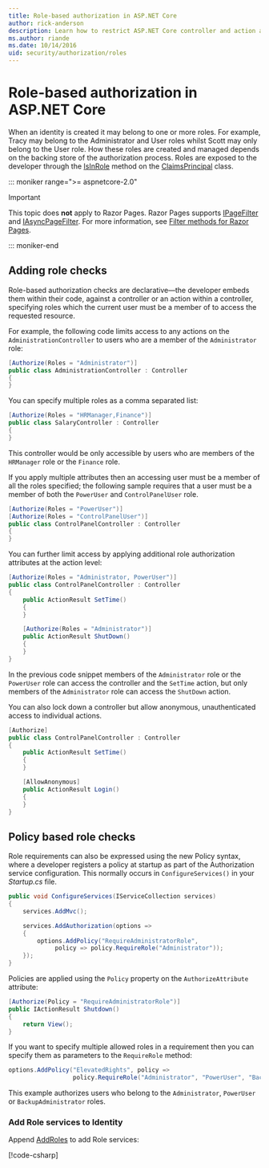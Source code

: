 ```yaml
---
title: Role-based authorization in ASP.NET Core
author: rick-anderson
description: Learn how to restrict ASP.NET Core controller and action access by passing roles to the Authorize attribute.
ms.author: riande
ms.date: 10/14/2016
uid: security/authorization/roles
---
```

# Role-based authorization in ASP.NET Core

<a name="security-authorization-role-based"></a>

When an identity is created it may belong to one or more roles. For example, Tracy may belong to the Administrator and User roles whilst Scott may only belong to the User role. How these roles are created and managed depends on the backing store of the authorization process. Roles are exposed to the developer through the [IsInRole](/dotnet/api/system.security.principal.genericprincipal.isinrole) method on the [ClaimsPrincipal](/dotnet/api/system.security.claims.claimsprincipal) class.

::: moniker range=">= aspnetcore-2.0"

> [!IMPORTANT]
> This topic does **not** apply to Razor Pages. Razor Pages supports [IPageFilter](/dotnet/api/microsoft.aspnetcore.mvc.filters.ipagefilter) and [IAsyncPageFilter](/dotnet/api/microsoft.aspnetcore.mvc.filters.iasyncpagefilter). For more information, see [Filter methods for Razor Pages](xref:razor-pages/filter).

::: moniker-end

## Adding role checks

Role-based authorization checks are declarative&mdash;the developer embeds them within their code, against a controller or an action within a controller, specifying roles which the current user must be a member of to access the requested resource.

For example, the following code limits access to any actions on the `AdministrationController` to users who are a member of the `Administrator` role:

```csharp
[Authorize(Roles = "Administrator")]
public class AdministrationController : Controller
{
}
```

You can specify multiple roles as a comma separated list:

```csharp
[Authorize(Roles = "HRManager,Finance")]
public class SalaryController : Controller
{
}
```

This controller would be only accessible by users who are members of the `HRManager` role or the `Finance` role.

If you apply multiple attributes then an accessing user must be a member of all the roles specified; the following sample requires that a user must be a member of both the `PowerUser` and `ControlPanelUser` role.

```csharp
[Authorize(Roles = "PowerUser")]
[Authorize(Roles = "ControlPanelUser")]
public class ControlPanelController : Controller
{
}
```

You can further limit access by applying additional role authorization attributes at the action level:

```csharp
[Authorize(Roles = "Administrator, PowerUser")]
public class ControlPanelController : Controller
{
    public ActionResult SetTime()
    {
    }

    [Authorize(Roles = "Administrator")]
    public ActionResult ShutDown()
    {
    }
}
```

In the previous code snippet members of the `Administrator` role or the `PowerUser` role can access the controller and the `SetTime` action, but only members of the `Administrator` role can access the `ShutDown` action.

You can also lock down a controller but allow anonymous, unauthenticated access to individual actions.

```csharp
[Authorize]
public class ControlPanelController : Controller
{
    public ActionResult SetTime()
    {
    }

    [AllowAnonymous]
    public ActionResult Login()
    {
    }
}
```

<a name="security-authorization-role-policy"></a>

## Policy based role checks

Role requirements can also be expressed using the new Policy syntax, where a developer registers a policy at startup as part of the Authorization service configuration. This normally occurs in `ConfigureServices()` in your *Startup.cs* file.

```csharp
public void ConfigureServices(IServiceCollection services)
{
    services.AddMvc();

    services.AddAuthorization(options =>
    {
        options.AddPolicy("RequireAdministratorRole",
             policy => policy.RequireRole("Administrator"));
    });
}
```

Policies are applied using the `Policy` property on the `AuthorizeAttribute` attribute:

```csharp
[Authorize(Policy = "RequireAdministratorRole")]
public IActionResult Shutdown()
{
    return View();
}
```

If you want to specify multiple allowed roles in a requirement then you can specify them as parameters to the `RequireRole` method:

```csharp
options.AddPolicy("ElevatedRights", policy =>
                  policy.RequireRole("Administrator", "PowerUser", "BackupAdministrator"));
```

This example authorizes users who belong to the `Administrator`, `PowerUser` or `BackupAdministrator` roles.

### Add Role services to Identity

Append [AddRoles](/dotnet/api/microsoft.aspnetcore.identity.identitybuilder.addroles#Microsoft_AspNetCore_Identity_IdentityBuilder_AddRoles__1) to add Role services:

[!code-csharp[](roles/samples/Startup.cs?name=snippet&highlight=7)]